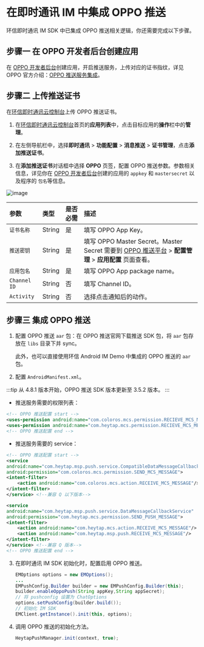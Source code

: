 # 在即时通讯 IM 中集成 OPPO 推送

环信即时通讯 IM SDK 中已集成 OPPO 推送相关逻辑，你还需要完成以下步骤。

## **步骤一 在 OPPO 开发者后台创建应用**

在 [OPPO 开发者后台](https://open.oppomobile.com/new/loginForHeyTap?location=https%3A%2F%2Fopen.oppomobile.com)创建应用，开启推送服务，上传对应的证书指纹，详见 OPPO 官方介绍：[OPPO 推送服务集成](https://open.oppomobile.com/new/developmentDoc/info?id=10195)。

## **步骤二 上传推送证书**

在[环信即时通讯云控制台](https://console.easemob.com/user/login)上传 OPPO 推送证书。

1. 在[环信即时通讯云控制台](https://console.easemob.com/user/login)首页的**应用列表**中，点击目标应用的**操作**栏中的**管理**。
   
2. 在左侧导航栏中，选择**即时通讯** > **功能配置** > **消息推送** > **证书管理**，点击**添加推送证书**。
   
3. 在**添加推送证书**对话框中选择 **OPPO** 页签，配置 OPPO 推送参数。参数相关信息，详见你在 [OPPO 开发者后台](https://open.oppomobile.com/service/oms?service_id=1000004&app_type=app&app_id=30004346)创建的应用的 `appkey` 和 `mastersecret` 以及程序的 `包名`等信息。

![image](/images/android/push/add_oppo_push_certificate.png)

| 参数       | 类型   | 是否必需 | 描述         |
| :--------- | :----- | :------- | :---------------- |
| `证书名称`     | String | 是     | 填写 OPPO App Key。  |
| `推送密钥`     | String | 是     | 填写 OPPO Master Secret。Master Secret 需要到 [OPPO 推送平台](https://open.oppomobile.com/) > **配置管理** > **应用配置** 页面查看。|
| `应用包名`     | String | 是     | 填写 OPPO App package name。   |
| `Channel ID`     | String |  否    | 填写 Channel ID。   |
| `Activity`| String | 否     | 选择点击通知后的动作。  |

## **步骤三 集成 OPPO 推送**

1. 配置 OPPO 推送 `aar` 包：在 OPPO 推送官网下载推送 SDK 包，将 `aar` 包存放在 `libs` 目录下并 sync。
   
   此外，也可以直接使用环信 Android IM Demo 中集成的 OPPO 推送的 `aar` 包。

2. 配置 `AndroidManifest.xml`。

:::tip
从 4.8.1 版本开始，OPPO 推送 SDK 版本更新至 3.5.2 版本。
:::

   - 推送服务需要的权限列表：

   ```xml
   <!-- OPPO 推送配置 start -->
   <uses-permission android:name="com.coloros.mcs.permission.RECIEVE_MCS_MESSAGE"/>
   <uses-permission android:name="com.heytap.mcs.permission.RECIEVE_MCS_MESSAGE"/>
   <!-- OPPO 推送配置 end -->
   ```

   - 推送服务需要的 service：

   ```xml
   <!-- OPPO 推送配置 start -->
   <service
   android:name="com.heytap.msp.push.service.CompatibleDataMessageCallbackService"
   android:permission="com.coloros.mcs.permission.SEND_MCS_MESSAGE">
   <intent-filter>
       <action android:name="com.coloros.mcs.action.RECEIVE_MCS_MESSAGE"/>
   </intent-filter>
   </service> <!--兼容 Q 以下版本-->

   <service
   android:name="com.heytap.msp.push.service.DataMessageCallbackService"
   android:permission="com.heytap.mcs.permission.SEND_PUSH_MESSAGE">
   <intent-filter>
       <action android:name="com.heytap.mcs.action.RECEIVE_MCS_MESSAGE"/>
       <action android:name="com.heytap.msp.push.RECEIVE_MCS_MESSAGE"/>
   </intent-filter>
   </service> <!--兼容 Q 版本-->
   <!-- OPPO 推送配置 end -->
   ```

3. 在即时通讯 IM SDK 初始化时，配置启用 OPPO 推送。

   ```java
   EMOptions options = new EMOptions();
   ...
   EMPushConfig.Builder builder = new EMPushConfig.Builder(this);
   builder.enableOppoPush(String appKey,String appSecret);
   // 将 pushconfig 设置为 ChatOptions
   options.setPushConfig(builder.build());
   // 初始化 IM SDK
   EMClient.getInstance().init(this, options);
   ```

4. 调用 OPPO 推送的初始化方法。

   ```java
   HeytapPushManager.init(context, true);
   ```
